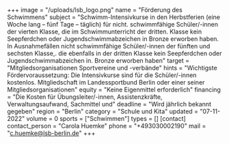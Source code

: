 +++
image = "/uploads/lsb_logo.png"
name = "Förderung des Schwimmens"
subject = "Schwimm-Intensivkurse in den Herbstferien (eine Woche lang – fünf Tage – täglich) für nicht. schwimmfähige Schüler/-innen der vierten Klasse, die im Schwimmunterricht der dritten. Klasse kein Seepferdchen oder Jugendschwimmabzeichen in Bronze erworben haben. In Ausnahmefällen nicht schwimmfähige Schüler/-innen der fünften und sechsten Klasse,. die ebenfalls in der dritten Klasse kein Seepferdchen oder Jugendschwimmabzeichen in. Bronze erworben haben"
target = "Mitgliedsorganisationen Sportvereine und -verbände"
hints = "Wichtigste Fördervoraussetzung: Die Intensivkurse sind für die Schüler/-innen kostenlos. Mitgliedschaft im Landessportbund Berlin oder einer seiner Mitgliedsorganisationen"
equity = "Keine Eigenmittel erforderlich"
financing = "Die Kosten für Übungsleiter/-innen, Assistenzkräfte, Verwaltungsaufwand, Sachmittel und"
deadline = "Wird jährlich bekannt gegeben"
region = "Berlin"
category = "Schule und Kita"
updated = "07-11-2022"
volume = 0
sports = ["Schwimmen"]
types = []
[contact]
contact_person = "Carola Huemke"
phone = "+493030002190"
mail = "c.huemke@lsb-berlin.de"
+++